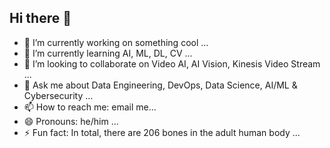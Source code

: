 ## Hi there 👋

<!--
**miozilla/miozilla** is a ✨ _special_ ✨ repository because its `README.md` (this file) appears on your GitHub profile.

Here are some ideas to get you started:

- 🔭 I’m currently working on ...
- 🌱 I’m currently learning ...
- 👯 I’m looking to collaborate on ...
- 🤔 I’m looking for help with ...
- 💬 Ask me about ...
- 📫 How to reach me: ...
- 😄 Pronouns: ...
- ⚡ Fun fact: ...
-->

- 🔭 I’m currently working on something cool ...
- 🌱 I’m currently learning AI, ML, DL, CV ...
- 👯 I’m looking to collaborate on Video AI, AI Vision, Kinesis Video Stream ...
- 💬 Ask me about Data Engineering, DevOps, Data Science, AI/ML & Cybersecurity ...
- 📫 How to reach me: email me...
- 😄 Pronouns: he/him ...
- ⚡ Fun fact: In total, there are 206 bones in the adult human body ...
